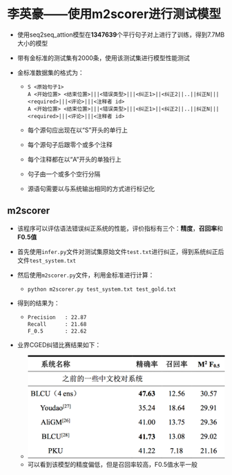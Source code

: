 # 李英豪——使用m2scorer进行测试模型

- 使用seq2seq_attion模型在**1347639**个平行句子对上进行了训练，得到7.7MB大小的模型

- 带有金标准的测试集有2000条，使用该测试集进行模型性能测试

- 金标准数据集的格式为：

  - ```
    S <原始句子1>
    A <开始位置> <结束位置>|||<错误类型>|||<纠正1>||<纠正2||..||纠正N|||<required>|||<评论>|||<注释者 id>
    A <开始位置> <结束位置>|||<错误类型>|||<纠正1>||<纠正2||..||纠正N|||<required>|||<评论>|||<注释者 id>
    ```

  - 每个源句应出现在以“S”开头的单行上

  - 每个源句子后跟零个或多个注释

  - 每个注释都在以“A”开头的单独行上

  - 句子由一个或多个空行分隔

  - 源语句需要以与系统输出相同的方式进行标记化

## m2scorer

- 该程序可以评估语法错误纠正系统的性能，评价指标有三个：**精度**，**召回率**和**F0.5值**

- 首先使用`infer.py`文件对测试集原始文件`test.txt`进行纠正，得到系统纠正后文件`test_system.txt`

- 然后使用`m2scorer.py`文件，利用金标准进行计算：

  - `python m2scorer.py test_system.txt test_gold.txt`

- 得到的结果为：

  - ```
    Precision   : 22.87
    Recall      : 21.68
    F_0.5       : 22.62
    ```

- 业界CGED纠错比赛结果如下：

  - ![1565092002685](8月6日-工作总结-语音识别后处理.images/1565092002685-1565102125337.png)
  - 可以看到该模型的精度偏低，但是召回率较高，F0.5值水平一般